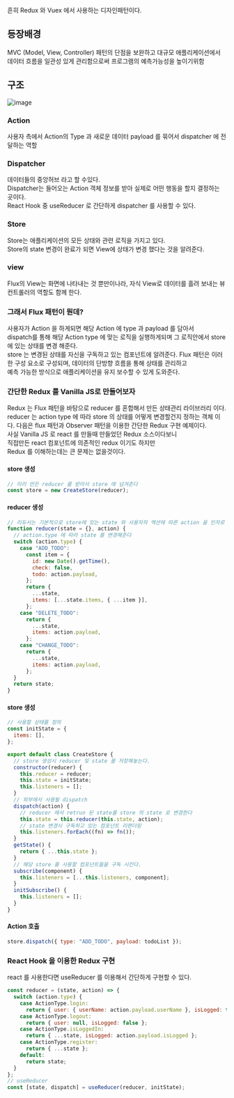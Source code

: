흔히 Redux 와 Vuex 에서 사용하는 디자인패턴이다.

## 등장배경

MVC (Model, View, Controller) 패턴의 단점을 보완하고 대규모 애플리케이션에서  
데이터 흐름을 일관성 있게 관리함으로써 프로그램의 예측가능성을 높이기위함

## 구조

![image](https://github.com/limhoooo/nextjs-blog/assets/24869943/f38f1c88-84d1-4dbe-8f4d-f1cd8ecbbc2a)

### Action

사용자 측에서 Action의 Type 과 새로운 데이터 payload 를 묶어서
dispatcher 에 전달하는 역할

### Dispatcher

데이터들의 중앙허브 라고 할 수있다.  
Dispatcher는 들어오는 Action 객체 정보를 받아 실제로 어떤 행동을 할지 결정하는 곳이다.  
React Hook 중 useReducer 로 간단하게 dispatcher 를 사용할 수 있다.

### Store

Store는 애플리케이션의 모든 상태와 관련 로직을 가지고 있다.  
Store의 state 변경이 완료가 되면 View에 상태가 변경 했다는 것을 알려준다.

### view

Flux의 View는 화면에 나타내는 것 뿐만이나라, 자식 View로 데이터를 흘려 보내는 뷰 컨트롤러의 역할도 함께 한다.

### 그래서 Flux 패턴이 뭔데?

사용자가 Action 을 하게되면 해당 Action 에 type 과 payload 를 담아서  
dispatch를 통해 해당 Action type 에 맞는 로직을 실행하게되며
그 로직안에서 store에 있는 상태를 변경 해준다.  
store 는 변경된 상태를 자신을 구독하고 있는 컴포넌트에 알려준다.
Flux 패턴은 이러한 구성 요소로 구성되며, 데이터의 단방향 흐름을 통해 상태를 관리하고  
예측 가능한 방식으로 애플리케이션을 유지 보수할 수 있게 도와준다.

### 간단한 Redux 를 Vanilla JS로 만들어보자

Redux 는 Flux 패턴을 바탕으로 reducer 를 혼합해서 만든 상태관리 라이브러리 이다.  
reducer 는 action type 에 따라 store 의 상태를 어떻게 변경할건지 정하는 객체 이다.
다음은 flux 패턴과 Observer 패턴을 이용한 간단한 Redux 구현 예제이다.  
사실 Vanilla JS 로 react 를 만들때 만들었던 Redux 소스이다보니  
직접만든 react 컴포넌트에 의존적인 redux 이기도 하지만  
Redux 를 이해하는데는 큰 문제는 없을것이다.

#### store 생성

```jsx
// 미리 만든 reducer 를 받아서 store 에 넘겨준다
const store = new CreateStore(reducer);
```

#### reducer 생성

```jsx
// 리듀서는 기본적으로 store에 있는 state 와 사용자의 액션에 따른 action 을 인자로 받는다.
function reducer(state = {}, action) {
  // action.type 에 따라 state 를 변경해준다
  switch (action.type) {
    case "ADD_TODO":
      const item = {
        id: new Date().getTime(),
        check: false,
        todo: action.payload,
      };
      return {
        ...state,
        items: [...state.items, { ...item }],
      };
    case "DELETE_TODO":
      return {
        ...state,
        items: action.payload,
      };
    case "CHANGE_TODO":
      return {
        ...state,
        items: action.payload,
      };
  }
  return state;
}
```

#### store 생성

```jsx
// 사용할 상태를 정의
const initState = {
  items: [],
};

export default class CreateStore {
  // store 생성시 reducer 및 state 를 저장해놓는다.
  constructor(reducer) {
    this.reducer = reducer;
    this.state = initState;
    this.listeners = [];
  }
  // 외부에서 사용될 dispatch
  dispatch(action) {
    // reducer 에서 retrun 된 state를 store 의 state 로 변경한다
    this.state = this.reducer(this.state, action);
    // state 변경시 구독하고 있는 컴포넌트 리랜더링
    this.listeners.forEach((fn) => fn());
  }
  getState() {
    return { ...this.state };
  }
  // 해당 store 를 사용할 컴포넌트들을 구독 시킨다.
  subscribe(component) {
    this.listeners = [...this.listeners, component];
  }
  initSubscribe() {
    this.listeners = [];
  }
}
```

#### Action 호출

```jsx
store.dispatch({ type: "ADD_TODO", payload: todoList });
```

### React Hook 을 이용한 Redux 구현

react 를 사용한다면 useReducer 를 이용해서 간단하게 구현할 수 있다.

```jsx
const reducer = (state, action) => {
  switch (action.type) {
    case ActionType.login:
      return { user: { userName: action.payload.userName }, isLogged: true };
    case ActionType.logout:
      return { user: null, isLogged: false };
    case ActionType.isLoggedIn:
      return { ...state, isLogged: action.payload.isLogged };
    case ActionType.register:
      return { ...state };
    default:
      return state;
  }
};
// useReducer
const [state, dispatch] = useReducer(reducer, initState);
```
